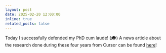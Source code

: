 ```yaml
---
layout: post
date: 2025-02-20 12:00:00
inline: true
related_posts: false
---
```


Today I successfully defended my PhD cum laude! (🎓) A news article about the research done during these four years from Cursor can be found <a href='https://www.cursor.tue.nl/en/background/2025/februari/week-3/home-stretch-solar-cell-of-the-future/'>here</a>!
